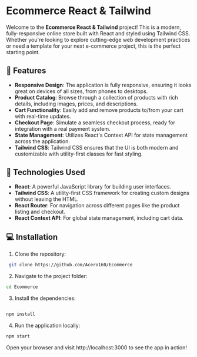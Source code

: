 # Ecommerce React & Tailwind

Welcome to the **Ecommerce React & Tailwind** project! This is a modern, fully-responsive online store built with React and styled using Tailwind CSS. Whether you're looking to explore cutting-edge web development practices or need a template for your next e-commerce project, this is the perfect starting point.

## 🚀 Features

- **Responsive Design**: The application is fully responsive, ensuring it looks great on devices of all sizes, from phones to desktops.
- **Product Catalog**: Browse through a collection of products with rich details, including images, prices, and descriptions.
- **Cart Functionality**: Easily add and remove products to/from your cart with real-time updates.
- **Checkout Page**: Simulate a seamless checkout process, ready for integration with a real payment system.
- **State Management**: Utilizes React's Context API for state management across the application.
- **Tailwind CSS**: Tailwind CSS ensures that the UI is both modern and customizable with utility-first classes for fast styling.

## 🔧 Technologies Used

- **React**: A powerful JavaScript library for building user interfaces.
- **Tailwind CSS**: A utility-first CSS framework for creating custom designs without leaving the HTML.
- **React Router**: For navigation across different pages like the product listing and checkout.
- **React Context API**: For global state management, including cart data.

## 💻 Installation

1. Clone the repository:
 
```bash
 git clone https://github.com/Acero160/Ecommerce
   ````
2. Navigate to the project folder:

  ```bash
  cd Ecommerce
 ```
3. Install the dependencies:

  ```bash

npm install
````
4. Run the application locally:
```bash
npm start
````




Open your browser and visit http://localhost:3000 to see the app in action!
